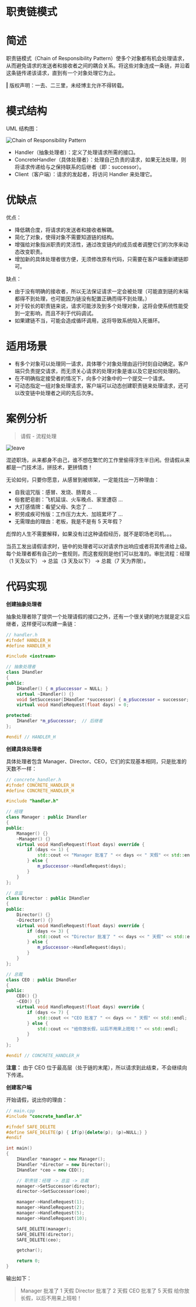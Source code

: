 # 职责链模式



# 简述

职责链模式（Chain of Responsibility Pattern）使多个对象都有机会处理请求，从而避免请求的发送者和接收者之间的耦合关系。将这些对象连成一条链，并沿着这条链传递该请求，直到有一个对象处理它为止。

**|** 版权声明：一去、二三里，未经博主允许不得转载。

# 模式结构

UML 结构图：

![Chain of Responsibility Pattern](paperpic/职责链模式/20180116180244435.png)

- Handler（抽象处理者）：定义了处理请求所需的接口。
- ConcreteHandler（具体处理者）：处理自己负责的请求，如果无法处理，则将请求传递给与之保持联系的后继者（即：successor）。
- Client（客户端）：请求的发起者，将访问 Handler 来处理它。

# 优缺点

优点：

- 降低耦合度，将请求的发送者和接收者解耦。
- 简化了对象，使得对象不需要知道链的结构。
- 增强给对象指派职责的灵活性，通过改变链内的成员或者调整它们的次序来动态改变职责。
- 增加新的具体处理者很方便，无须修改原有代码，只需要在客户端重新建链即可。

缺点：

- 由于没有明确的接收者，所以无法保证请求一定会被处理（可能直到链的末端都得不到处理，也可能因为链没有配置正确而得不到处理。）
- 对于较长的职责链来说，请求可能涉及到多个处理对象，这将会使系统性能受到一定影响，而且不利于代码调试。
- 如果建链不当，可能会造成循环调用，这将导致系统陷入死循环。

# 适用场景

- 有多个对象可以处理同一请求，具体哪个对象处理由运行时刻自动确定。客户端只负责提交请求，而无须关心请求的处理对象是谁以及它是如何处理的。
- 在不明确指定接受者的情况下，向多个对象中的一个提交一个请求。
- 可动态指定一组对象处理请求，客户端可以动态创建职责链来处理请求，还可以改变链中处理者之间的先后次序。

# 案例分析

> 请假 - 流程处理

![leave](paperpic/职责链模式/20180116180312367.png)

混迹职场，从来都身不由己，谁不想在繁忙的工作里偷得浮生半日闲。但请假从来都是一门技术活，拼技术，更拼情商！

无论如何，只要你愿意，从感冒到被绑架，一定能找出一万种理由：

- 自我诅咒版：感冒、发烧、肠胃炎 …
- 俗套肥皂剧：飞机延误、火车晚点、家里遭窃 …
- 大打感情牌：看望父母、失恋了 …
- 积劳成疾可怜版：工作压力太大、加班累坏了 …
- 无需理由的理由：老板，我是不是有 5 天年假？

彪悍的人生不需要解释，如果没有过这种请假经历，就不是职场老司机。。。

当员工发出请假请求时，链中的处理者可以对请求作出响应或者将其传递给上级。每个处理者都有自己的一套规则，而这套规则是他们可以批准的。审批流程：经理（1 天及以下） -> 总监（3 天及以下） -> 总裁（7 天为界限）。

# 代码实现

**创建抽象处理者**

抽象处理者除了提供一个处理请假的接口之外，还有一个很关键的地方就是定义后继者，这样便可以构建一条链：

```C++
// handler.h
#ifndef HANDLER_H
#define HANDLER_H

#include <iostream>

// 抽象处理者
class IHandler
{
public:
    IHandler() { m_pSuccessor = NULL; }
    virtual ~IHandler() {}
    void SetSuccessor(IHandler *successor) { m_pSuccessor = successor; }
    virtual void HandleRequest(float days) = 0;

protected:
    IHandler *m_pSuccessor;  // 后继者
};

#endif // HANDLER_H
```

**创建具体处理者**

具体处理者包含 Manager、Director、CEO，它们的实现基本相同，只是批准的天数不一样：

```C++
// concrete_handler.h
#ifndef CONCRETE_HANDLER_H
#define CONCRETE_HANDLER_H

#include "handler.h"

// 经理
class Manager : public IHandler
{
public:
    Manager() {}
    ~Manager() {}
    virtual void HandleRequest(float days) override {
        if (days <= 1) {
            std::cout << "Manager 批准了 " << days << " 天假" << std::endl;
        } else {
            m_pSuccessor->HandleRequest(days);
        }
    }
};

// 总监
class Director : public IHandler
{
public:
    Director() {}
    ~Director() {}
    virtual void HandleRequest(float days) override {
        if (days <= 3) {
            std::cout << "Director 批准了 " << days << " 天假" << std::endl;
        } else {
            m_pSuccessor->HandleRequest(days);
        }
    }
};

// 总裁
class CEO : public IHandler
{
public:
    CEO() {}
    ~CEO() {}
    virtual void HandleRequest(float days) override {
        if (days <= 7) {
            std::cout << "CEO 批准了 " << days << " 天假" << std::endl;
        } else {
            std::cout << "给你放长假，以后不用来上班啦！" << std::endl;
        }
    }
};

#endif // CONCRETE_HANDLER_H
```

**注意：** 由于 CEO 位于最高层（处于链的末尾），所以请求到此结束，不会继续向下传递。

**创建客户端**

开始请假，说出你的理由：

```C++
// main.cpp
#include "concrete_handler.h"

#ifndef SAFE_DELETE
#define SAFE_DELETE(p) { if(p){delete(p); (p)=NULL;} }
#endif

int main()
{
    IHandler *manager = new Manager();
    IHandler *director = new Director();
    IHandler *ceo = new CEO();

    // 职责链：经理 -> 总监 -> 总裁
    manager->SetSuccessor(director);
    director->SetSuccessor(ceo);

    manager->HandleRequest(1);
    manager->HandleRequest(2);
    manager->HandleRequest(5);
    manager->HandleRequest(10);

    SAFE_DELETE(manager);
    SAFE_DELETE(director);
    SAFE_DELETE(ceo);

    getchar();

    return 0;
}
```

输出如下：

> Manager 批准了 1 天假 
> Director 批准了 2 天假 
> CEO 批准了 5 天假 
> 给你放长假，以后不用来上班啦！


